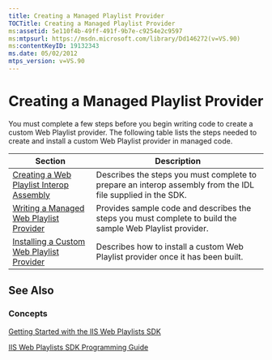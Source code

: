```yaml
---
title: Creating a Managed Playlist Provider
TOCTitle: Creating a Managed Playlist Provider
ms:assetid: 5e110f4b-49ff-491f-9b7e-c9254e2c9597
ms:mtpsurl: https://msdn.microsoft.com/library/Dd146272(v=VS.90)
ms:contentKeyID: 19132343
ms.date: 05/02/2012
mtps_version: v=VS.90
---
```


# Creating a Managed Playlist Provider

You must complete a few steps before you begin writing code to create a custom Web Playlist provider. The following table lists the steps needed to create and install a custom Web Playlist provider in managed code.

|Section|Description|
|--- |--- |
|[Creating a Web Playlist Interop Assembly](https://msdn.microsoft.com/library/dd146291)|Describes the steps you must complete to prepare an interop assembly from the IDL file supplied in the SDK.|
|[Writing a Managed Web Playlist Provider](https://msdn.microsoft.com/library/dd146254)|Provides sample code and describes the steps you must complete to build the sample Web Playlist provider.|
|[Installing a Custom Web Playlist Provider](https://msdn.microsoft.com/library/dd146269)|Describes how to install a custom Web Playlist provider once it has been built.|

## See Also

### Concepts

[Getting Started with the IIS Web Playlists SDK](getting-started-with-the-iis-web-playlists-sdk.md)

[IIS Web Playlists SDK Programming Guide](iis-web-playlists-sdk-programming-guide.md)
